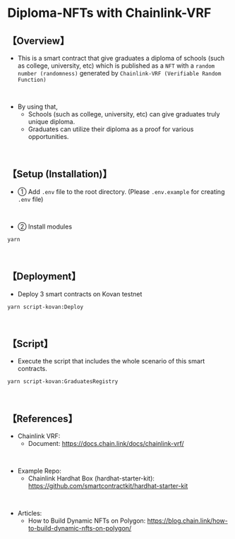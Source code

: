 # Diploma-NFTs with Chainlink-VRF
## 【Overview】
- This is a smart contract that give graduates a diploma of schools (such as college, university, etc) which is published as a `NFT` with a `random number (randomness)` generated by `Chainlink-VRF (Verifiable Random Function) ` 

<br>

- By using that, 
  - Schools (such as college, university, etc) can give graduates truly unique diploma.
  - Graduates can utilize their diploma as a proof for various opportunities. 

<br>

## 【Setup (Installation)】
- ① Add `.env` file to the root directory. 
  (Please `.env.example` for creating `.env` file)

<br>

- ② Install modules 
```
yarn
```

<br>

## 【Deployment】
- Deploy 3 smart contracts on Kovan testnet
```
yarn script-kovan:Deploy
```

<br>

## 【Script】
- Execute the script that includes the whole scenario of this smart contracts.
```
yarn script-kovan:GraduatesRegistry
```

<br>

## 【References】
- Chainlink VRF:
  - Document: https://docs.chain.link/docs/chainlink-vrf/

<br>

- Example Repo: 
  - Chainlink Hardhat Box (hardhat-starter-kit): https://github.com/smartcontractkit/hardhat-starter-kit

<br>

- Articles:
  - How to Build Dynamic NFTs on Polygon: https://blog.chain.link/how-to-build-dynamic-nfts-on-polygon/
